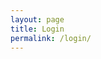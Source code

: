 ```yaml
---
layout: page
title: Login
permalink: /login/
---
```


<script>
    location.href="https://github.com/login/oauth/authorize?client_id=9092637f9c95883e7fa2"

</script>